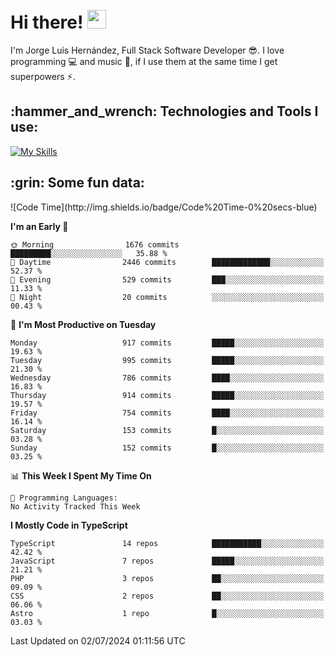 <h1 align="left">
 <abc>
  <br>Hi there! <img src="https://user-images.githubusercontent.com/42378118/110234147-e3259600-7f4e-11eb-95be-0c4047144dea.gif" width="30"><br>
 </abc>
</h1>

I'm Jorge Luis Hernández, Full Stack Software Developer :sunglasses:. I love programming :computer: and music :musical_score:, if I use them at the same time I get superpowers :zap:. 


<h2 align="left">:hammer_and_wrench: Technologies and Tools I use:</h2>

[![My Skills](https://skillicons.dev/icons?i=js,ts,html,css,py,vue,react,next,nest,postgres,mysql)](https://skillicons.dev)

<h2 align="left">:grin: Some fun data:</h2>
<!--START_SECTION:waka-->
![Code Time](http://img.shields.io/badge/Code%20Time-0%20secs-blue)

**I'm an Early 🐤** 

```text
🌞 Morning                1676 commits        █████████░░░░░░░░░░░░░░░░   35.88 % 
🌆 Daytime                2446 commits        █████████████░░░░░░░░░░░░   52.37 % 
🌃 Evening                529 commits         ███░░░░░░░░░░░░░░░░░░░░░░   11.33 % 
🌙 Night                  20 commits          ░░░░░░░░░░░░░░░░░░░░░░░░░   00.43 % 
```
📅 **I'm Most Productive on Tuesday** 

```text
Monday                   917 commits         █████░░░░░░░░░░░░░░░░░░░░   19.63 % 
Tuesday                  995 commits         █████░░░░░░░░░░░░░░░░░░░░   21.30 % 
Wednesday                786 commits         ████░░░░░░░░░░░░░░░░░░░░░   16.83 % 
Thursday                 914 commits         █████░░░░░░░░░░░░░░░░░░░░   19.57 % 
Friday                   754 commits         ████░░░░░░░░░░░░░░░░░░░░░   16.14 % 
Saturday                 153 commits         █░░░░░░░░░░░░░░░░░░░░░░░░   03.28 % 
Sunday                   152 commits         █░░░░░░░░░░░░░░░░░░░░░░░░   03.25 % 
```


📊 **This Week I Spent My Time On** 

```text
💬 Programming Languages: 
No Activity Tracked This Week
```

**I Mostly Code in TypeScript** 

```text
TypeScript               14 repos            ███████████░░░░░░░░░░░░░░   42.42 % 
JavaScript               7 repos             █████░░░░░░░░░░░░░░░░░░░░   21.21 % 
PHP                      3 repos             ██░░░░░░░░░░░░░░░░░░░░░░░   09.09 % 
CSS                      2 repos             ██░░░░░░░░░░░░░░░░░░░░░░░   06.06 % 
Astro                    1 repo              █░░░░░░░░░░░░░░░░░░░░░░░░   03.03 % 
```




 Last Updated on 02/07/2024 01:11:56 UTC
<!--END_SECTION:waka-->
